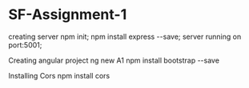 # SF-Assignment-1

creating server
  npm init;
  npm install express --save;
  server running on port:5001;

Creating angular project
  ng new A1
  npm install bootstrap --save

Installing Cors
  npm install cors
  
